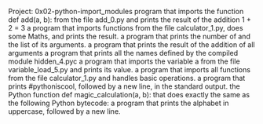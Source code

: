 Project: 0x02-python-import_modules
program that imports the function def add(a, b): from the file add_0.py and prints the result of the addition 1 + 2 = 3
a program that imports functions from the file calculator_1.py, does some Maths, and prints the result.
a program that prints the number of and the list of its arguments.
a program that prints the result of the addition of all arguments
a program that prints all the names defined by the compiled module hidden_4.pyc
a program that imports the variable a from the file variable_load_5.py and prints its value.
a program that imports all functions from the file calculator_1.py and handles basic operations.
a program that prints #pythoniscool, followed by a new line, in the standard output.
the Python function def magic_calculation(a, b): that does exactly the same as the following Python bytecode:
a program that prints the alphabet in uppercase, followed by a new line.

